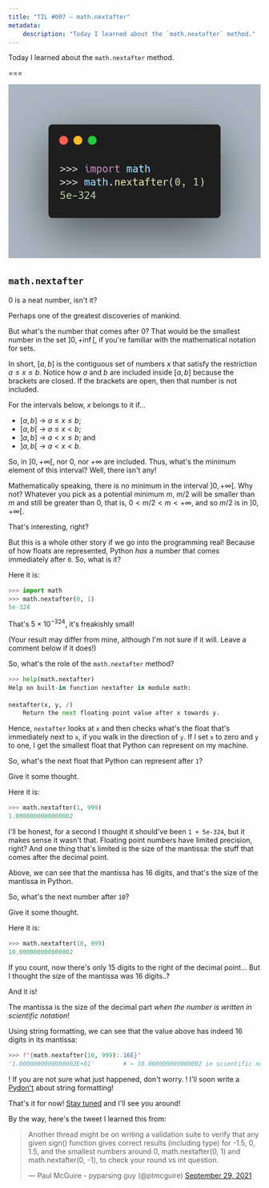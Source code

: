 ```yaml
---
title: "TIL #007 – math.nextafter"
metadata:
    description: "Today I learned about the `math.nextafter` method."
---
```


Today I learned about the `math.nextafter` method.

===

<script async src="https://platform.twitter.com/widgets.js" charset="utf-8"></script>

![Code snippet showing the `nextafter` method.](thumbnail.webp)


## `math.nextafter`

0 is a neat number, isn't it?

Perhaps one of the greatest discoveries of mankind.

But what's the number that comes after 0?
That would be the smallest number in the set $]0, +\inf[$,
if you're familiar with the mathematical notation for sets.

In short, $[a, b]$ is the contiguous set of numbers $x$ that satisfy
the restriction $a \leq x \leq b$.
Notice how $a$ and $b$ are included inside $[a, b]$ because the brackets
are closed.
If the brackets are open, then that number is not included.

For the intervals below, $x$ belongs to it if...

 - $[a, b]$ → $a \leq x \leq b$;
 - $[a, b[$ → $a \leq x < b$;
 - $]a, b]$ → $a < x \leq b$; and
 - $]a, b[$ → $a < x < b$.

So, in $]0, +\infty[$, nor 0, nor $+\infty$ are included.
Thus, what's the minimum element of this interval?
Well, there isn't any!

Mathematically speaking, there is no minimum in the interval $]0, +\infty[$.
Why not?
Whatever you pick as a potential minimum $m$, $m/2$ will be smaller than $m$
and still be greater than $0$, that is, $0 < m/2 < m < +\infty$,
and so $m/2$ is in $]0, +\infty[$.

That's interesting, right?

But this is a whole other story if we go into the programming real!
Because of how floats are represented,
Python _has_ a number that comes immediately after `0`.
So, what is it?

Here it is:

```py
>>> import math
>>> math.nextafter(0, 1)
5e-324
```

That's $5 \times 10^{-324}$, it's freakishly small!

(Your result may differ from mine, although I'm not sure if it will.
Leave a comment below if it does!)

So, what's the role of the `math.nextafter` method?

```py
>>> help(math.nextafter)
Help on built-in function nextafter in module math:

nextafter(x, y, /)
    Return the next floating-point value after x towards y.
```

Hence, `nextafter` looks at `x` and then checks what's the float that's immediately next to `x`,
if you walk in the direction of `y`.
If I set `x` to zero and `y` to one, I get the smallest float that Python can represent on my machine.

So, what's the next float that Python can represent after `1`?

Give it some thought.

Here it is:

```py
>>> math.nextafter(1, 999)
1.0000000000000002
```

I'll be honest, for a second I thought it should've been `1 + 5e-324`,
but it makes sense it wasn't that.
Floating point numbers have limited precision, right?
And one thing that's limited is the size of the mantissa:
the stuff that comes after the decimal point.

Above, we can see that the mantissa has 16 digits,
and that's the size of the mantissa in Python.

So, what's the next number after `10`?

Give it some thought.

Here it is:

```py
>>> math.nextafter(10, 999)
10.000000000000002
```

If you count, now there's only 15 digits to the right of the decimal point...
But I thought the size of the mantissa was 16 digits..?

And it is!

The mantissa is the size of the decimal part
_when the number is written in scientific notation_!

Using string formatting, we can see that the value above
has indeed 16 digits in its mantissa:

```py
>>> f"{math.nextafter(10, 999):.16E}"
'1.0000000000000002E+01'        # ← 10.000000000000002 in scientific notation.
```

! If you are not sure what just happened, don't worry.
! I'll soon write a [Pydon't][pydont] about string formatting!


That's it for now! [Stay tuned][subscribe] and I'll see you around!

By the way, here's the tweet I learned this from:

<blockquote class="twitter-tweet"><p lang="en" dir="ltr">Another thread might be on writing a validation suite to verify that any given sign() function gives correct results (including type) for -1.5, 0, 1.5, and the smallest numbers around 0, math.nextafter(0, 1) and math.nextafter(0, -1), to check your round vs int question.</p>&mdash; Paul McGuire - pyparsing guy (@ptmcguire) <a href="https://twitter.com/ptmcguire/status/1443165807589081100?ref_src=twsrc%5Etfw">September 29, 2021</a></blockquote>


[subscribe]: /subscribe
[pydont]: /blog/pydonts
